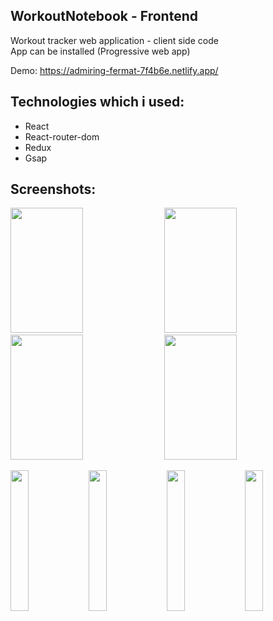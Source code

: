 ## WorkoutNotebook - Frontend
Workout tracker web application - client side code<br/>
App can be installed (Progressive web app)

Demo: https://admiring-fermat-7f4b6e.netlify.app/

## Technologies which i used:
- React
- React-router-dom
- Redux
- Gsap

## Screenshots:

<img src="https://res.cloudinary.com/dpbxiirtq/image/upload/v1605463761/WorkoutsNotebook/account_full_bkyqkh.png" width="48%" height="200px"></img> <img src="https://res.cloudinary.com/dpbxiirtq/image/upload/v1605464023/WorkoutsNotebook/workout_page_full_ntcs1w.png" width="48%" height="200px"></img> <img src="https://res.cloudinary.com/dpbxiirtq/image/upload/v1605464103/WorkoutsNotebook/calenadr_full_rjqvd4.png" width="48%" height="200px"></img> 
<img src="https://res.cloudinary.com/dpbxiirtq/image/upload/v1605466078/WorkoutsNotebook/login_prbjhm.png" width="48%" height="200px"></img> 

<img src="https://res.cloudinary.com/dpbxiirtq/image/upload/v1605464976/WorkoutsNotebook/acccount_mobile_lkytlg.png" width="24%"  ></img>
<img src="https://res.cloudinary.com/dpbxiirtq/image/upload/v1605465049/WorkoutsNotebook/workout_page_mobile_vuouu9.png" width="24%" ></img>
<img src="https://res.cloudinary.com/dpbxiirtq/image/upload/v1605465184/WorkoutsNotebook/calenadr_mobile_xfxwxp.png" width="24%"  ></img> 
<img src="https://res.cloudinary.com/dpbxiirtq/image/upload/v1605466180/WorkoutsNotebook/login_mobile_kfupeb.png" width="24%"  ></img> 


